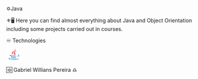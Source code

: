 ✡️Java


⚜️🖥️ Here you can find almost everything about Java and Object Orientation including some projects carried out in courses.


♾️ Technologies 

  <img align="left" alt="Biel-Java" height="30" width="40" src="https://raw.githubusercontent.com/devicons/devicon/master/icons/java/java-original.svg">
  
  <br>
  <br>
  
🆔 Gabriel Willians Pereira ♎ 


